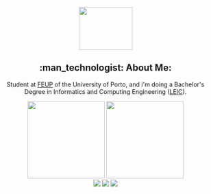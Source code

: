 <div id="header" align="center">
  <img src="https://media2.giphy.com/media/11jacPItBsJDLa/source.gif" width = 125 height = 100>
  <h2> :man_technologist: About Me:</h2>
</div>

<div id="intro" align="center">
  <p> Student at <a href="https://sigarra.up.pt/feup/pt/web_page.inicial">FEUP</a> of the University of Porto, and i'm doing a Bachelor's Degree in Informatics and Computing Engineering (<a href="https://sigarra.up.pt/feup/pt/cur_geral.cur_view?pv_ano_lectivo=2022&pv_origem=CUR&pv_tipo_cur_sigla=L&pv_curso_id=22841">LEIC</a>). </p>
</div>

<div id="stats" align="center">
  <img height="180em" src="https://github-readme-stats.vercel.app/api?username=joaossousa12&show_icons=true&theme=dark&include_all_commits=true&count_private=true">
  <img height="180em" src="https://github-readme-stats.vercel.app/api/top-langs/?username=joaossousa12&theme=dark&include_all_commits=false&count_private=true&layout=compact">
</div>

<div id="languages_tools" align="center">
  <img src="https://img.shields.io/badge/Operating System-Linux-informational?style=flat&logo=Linux&logoColor=white&color=EC8D5E">
  <img src="https://img.shields.io/badge/Tools for coding -Git-informational?style=flat&logo=Git&logoColor=white&color=4293F2">
  <img src="https://img.shields.io/badge/Editors-Visual Studio Code -informational?style=flat&logo=visual-studio-code&logoColor=white&color=42F29E">
</div>



